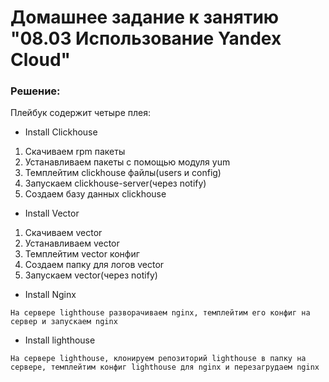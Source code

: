# Домашнее задание к занятию "08.03 Использование Yandex Cloud"

### Решение:

Плейбук содержит четыре плея:
- Install Clickhouse
1. Скачиваем rpm пакеты
2. Устанавливаем пакеты с помощью модуля yum
3. Темплейтим clickhouse файлы(users и config)
4. Запускаем clickhouse-server(через notify)
5. Создаем базу данных clickhouse
- Install Vector
1. Скачиваем vector
2. Устанавливаем vector
3. Темплейтим vector конфиг
4. Создаем папку для логов vector
5. Запускаем vector(через notify)
- Install Nginx

``
На сервере lighthouse разворачиваем nginx, темплейтим его конфиг на сервер и запускаем nginx 
``
- Install lighthouse

``
На сервере lighthouse, клонируем репозиторий lighthouse в папку на сервере, темплейтим конфиг lighthouse для nginx и перезагрудаем nginx
``

